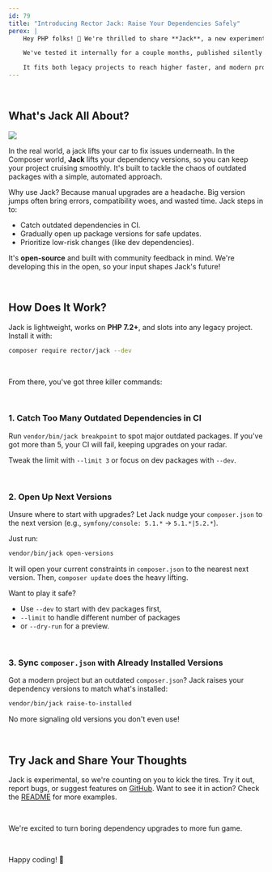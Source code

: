 ```yaml
---
id: 79
title: "Introducing Rector Jack: Raise Your Dependencies Safely"
perex: |
    Hey PHP folks! 👋 We're thrilled to share **Jack**, a new experimental CLI tool to help you lift your Composer dependencies one version at a time &ndash; safely and steadily. If you've ever dreaded the "oh no, our dependencies are *years* old" moment, Jack's here to make upgrades less painful.

    We've tested it internally for a couple months, published silently to **pass 3500 downloads in 20 days**, it's time to share it with the world.

    It fits both legacy projects to reach higher faster, and modern projects not to fall behind.
---
```


<br>

## What's Jack All About?

<img src="https://github.com/rectorphp/jack/raw/main/docs/jack.jpg" class="img-thumbnail" style="max-width: 20em">

In the real world, a jack lifts your car to fix issues underneath. In the Composer world, **Jack** lifts your dependency versions, so you can keep your project cruising smoothly. It's built to tackle the chaos of outdated packages with a simple, automated approach.

Why use Jack? Because manual upgrades are a headache. Big version jumps often bring errors, compatibility woes, and wasted time. Jack steps in to:

- Catch outdated dependencies in CI.
- Gradually open up package versions for safe updates.
- Prioritize low-risk changes (like dev dependencies).

It's **open-source** and built with community feedback in mind. We're developing this in the open, so your input shapes Jack's future!

<br>

## How Does It Work?

Jack is lightweight, works on **PHP 7.2+**, and slots into any legacy project. Install it with:

```bash
composer require rector/jack --dev
```

<br>

From there, you've got three killer commands:

<br>

### 1. Catch Too Many Outdated Dependencies in CI

Run `vendor/bin/jack breakpoint` to spot major outdated packages. If you've got more than 5, your CI will fail, keeping upgrades on your radar.

Tweak the limit with `--limit 3` or focus on dev packages with `--dev`.

<br>

### 2. Open Up Next Versions

Unsure where to start with upgrades? Let Jack nudge your `composer.json` to the next version (e.g., `symfony/console: 5.1.*` → `5.1.*|5.2.*`).

Just run:

```bash
vendor/bin/jack open-versions
```

It will open your current constraints in `composer.json` to the nearest next version. Then, `composer update` does the heavy lifting.

Want to play it safe?

* Use `--dev` to start with dev packages first,
* `--limit` to handle different number of packages
* or `--dry-run` for a preview.

<br>

### 3. Sync `composer.json` with Already Installed Versions

Got a modern project but an outdated `composer.json`? Jack raises your dependency versions to match what's installed:

```bash
vendor/bin/jack raise-to-installed
```

No more signaling old versions you don't even use!

<br>

## Try Jack and Share Your Thoughts

Jack is experimental, so we're counting on you to kick the tires. Try it out, report bugs, or suggest features on [GitHub](https://github.com/rectorphp/jack). Want to see it in action? Check the [README](https://github.com/rectorphp/jack#readme) for more examples.

<br>

We're excited to turn boring dependency upgrades to more fun game.

<br>

Happy coding! 🚀

